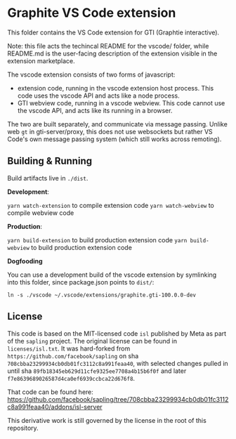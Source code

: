 # Graphite VS Code extension

This folder contains the VS Code extension for GTI (Graphtie interactive).

Note: this file acts the techincal README for the vscode/ folder,
while README.md is the user-facing description of the extension visible in the extension marketplace.

The vscode extension consists of two forms of javascript:

- extension code, running in the vscode extension host process.
  This code uses the vscode API and acts like a node process.
- GTI webview code, running in a vscode webview.
  This code cannot use the vscode API, and acts like its running in a browser.

The two are built separately, and communicate via message passing.
Unlike web `gt` in gti-server/proxy, this does not use websockets
but rather VS Code's own message passing system (which still works across remoting).

## Building & Running

Build artifacts live in `./dist`.

**Development**:

`yarn watch-extension` to compile extension code
`yarn watch-webview` to compile webview code

**Production**:

`yarn build-extension` to build production extension code
`yarn build-webview` to build production extension code

**Dogfooding**

You can use a development build of the vscode extension by symlinking into this folder,
since package.json points to `dist/`:

```
ln -s ./vscode ~/.vscode/extensions/graphite.gti-100.0.0-dev
```

## License
This code is based on the MIT-licensed code `isl` published by Meta as part of the `sapling` project. The original license can be found in `licenses/isl.txt`. It was hard-forked from `https://github.com/facebook/sapling` on sha `708cbba23299934cb0db01fc3112c8a991feaa40`, with selected changes pulled in until sha `89fb18345eb629d11cfe9325ee7708a4b15b6f0f` and later `f7e8639689026587d4ca0ef6939ccbca22d676f8`.

That code can be found here: https://github.com/facebook/sapling/tree/708cbba23299934cb0db01fc3112c8a991feaa40/addons/isl-server

This derivative work is still governed by the license in the root of this repository.
